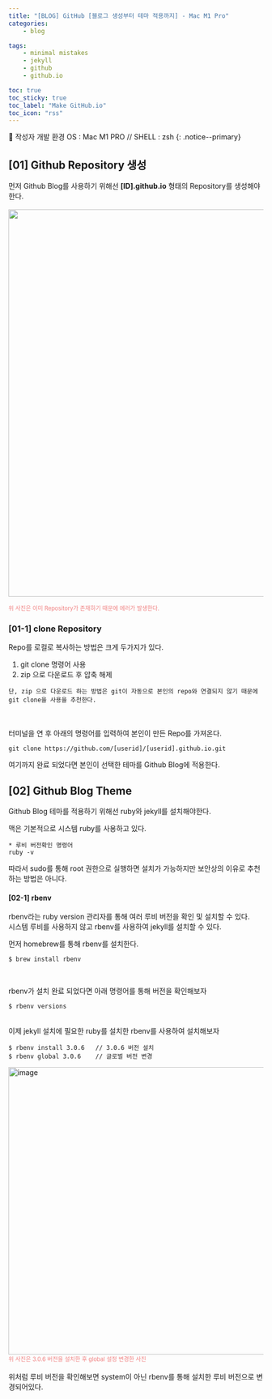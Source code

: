 ```yaml
---
title: "[BLOG] GitHub [블로그 생성부터 테마 적용까지] - Mac M1 Pro"
categories:
    - blog

tags:
    - minimal mistakes
    - jekyll
    - github
    - github.io

toc: true
toc_sticky: true
toc_label: "Make GitHub.io"
toc_icon: "rss"
---
```


📌 작성자 개발 환경 
OS : Mac M1 PRO // 
SHELL : zsh
{: .notice--primary}

## [01] Github Repository 생성
먼저 Github Blog를 사용하기 위해선 <b>[ID].github.io</b> 형태의 Repository를 생성해야한다.
<br><br>
<img width="765" src="https://github.com/hanmingi/hanmingi.github.io/assets/22022390/d145ef39-9b81-4bbc-9527-0bf5632865be">
<br>

<span style="color:LightCoral; font-size:80%">
위 사진은 이미 Repository가 존재하기 때문에 에러가 발생한다.
</span>


### [01-1] clone Repository
Repo를 로컬로 복사하는 방법은 크게 두가지가 있다.
1. git clone 명령어 사용
2. zip 으로 다운로드 후 압축 해제

```
단, zip 으로 다운로드 하는 방법은 git이 자동으로 본인의 repo와 연결되지 않기 때문에 git clone을 사용을 추천한다.
```
<br><br>
터미널을 연 후 아래의 명령어를 입력하여 본인이 만든 Repo를 가져온다.
```terminal
git clone https://github.com/[userid]/[userid].github.io.git
```

여기까지 완료 되었다면 본인이 선택한 테마를 Github Blog에 적용한다.

## [02] Github Blog Theme
Github Blog 테마를 적용하기 위해선 ruby와 jekyll를 설치해야한다.

맥은 기본적으로 시스템 ruby를 사용하고 있다.

```terminal
* 루비 버전확인 명령어
ruby -v
```

따라서 sudo를 통해 root 권한으로 실행하면 설치가 가능하지만 보안상의 이유로 추천하는 방법은 아니다.

#### [02-1] rbenv
rbenv라는 ruby version 관리자를 통해 여러 루비 버전을 확인 및 설치할 수 있다. <br>
시스템 루비를 사용하지 않고 rbenv를 사용하여 jekyll를 설치할 수 있다.

먼저 homebrew를 통해 rbenv를 설치한다.
```terminal
$ brew install rbenv
```
<br>

rbenv가 설치 완료 되었다면 아래 명령어를 통해 버전을 확인해보자
```terminal
$ rbenv versions
```

<br>
이제 jekyll 설치에 필요한 ruby를 설치한 rbenv를 사용하여 설치해보자

```terminal
$ rbenv install 3.0.6   // 3.0.6 버전 설치
$ rbenv global 3.0.6    // 글로벌 버전 변경
```
<img width="568" alt="image" src="https://github.com/hanmingi/hanmingi.github.io/assets/22022390/8966c4f8-27a6-4287-8f51-f78721cac2e5">
<br>

<span style="color:LightCoral; font-size:80%">
위 사진은 3.0.6 버전을 설치한 후 global 설정 변경한 사진
</span>
<br><br>
위처럼 루비 버전을 확인해보면 system이 아닌 rbenv를 통해 설치한 루비 버전으로 변경되어있다.